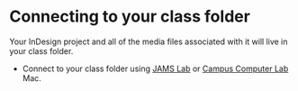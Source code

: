 # Connecting to your class folder

Your InDesign project and all of the media files associated with it will live in your class folder.

* Connect to your class folder using [JAMS Lab](https://jjloomis.gitbooks.io/file-and-folder-management/content/connecting-in-jams-lab.html) or [Campus Computer Lab](https://jjloomis.gitbooks.io/file-and-folder-management/content/connecting-in-campus-computer-lab.html) Mac.



